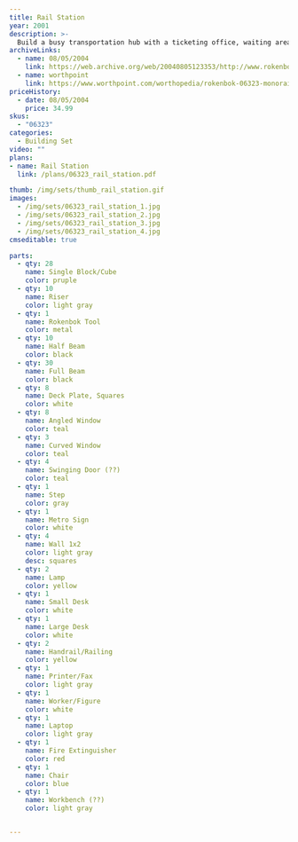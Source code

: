 ```yaml
---
title: Rail Station
year: 2001
description: >-
  Build a busy transportation hub with a ticketing office, waiting area and loading platform! The Rail Station is the perfect stopping point for all freight travelling aboard the RC Monorail Freighter (sold separately). Automatic doors even swing open and close as the Monorail passes into the Station where a waiting mechanic and his tool bench are ready for service. No batteries required. Includes 120 snap-fit building pieces.
archiveLinks:
  - name: 08/05/2004
    link: https://web.archive.org/web/20040805123353/http://www.rokenbok.com/catalog/pd_aa_rail_station.html
  - name: worthpoint
    link: https://www.worthpoint.com/worthopedia/rokenbok-06323-monorail-rail-station-1828959861
priceHistory:
  - date: 08/05/2004
    price: 34.99
skus:
  - "06323"
categories: 
  - Building Set
video: ""
plans:
- name: Rail Station
  link: /plans/06323_rail_station.pdf

thumb: /img/sets/thumb_rail_station.gif
images:
  - /img/sets/06323_rail_station_1.jpg
  - /img/sets/06323_rail_station_2.jpg
  - /img/sets/06323_rail_station_3.jpg
  - /img/sets/06323_rail_station_4.jpg
cmseditable: true

parts:
  - qty: 28
    name: Single Block/Cube
    color: pruple
  - qty: 10
    name: Riser
    color: light gray
  - qty: 1
    name: Rokenbok Tool
    color: metal
  - qty: 10
    name: Half Beam
    color: black
  - qty: 30
    name: Full Beam
    color: black
  - qty: 8
    name: Deck Plate, Squares
    color: white
  - qty: 8
    name: Angled Window
    color: teal
  - qty: 3
    name: Curved Window
    color: teal
  - qty: 4
    name: Swinging Door (??)
    color: teal
  - qty: 1
    name: Step
    color: gray
  - qty: 1
    name: Metro Sign
    color: white
  - qty: 4
    name: Wall 1x2
    color: light gray
    desc: squares
  - qty: 2
    name: Lamp
    color: yellow
  - qty: 1
    name: Small Desk
    color: white
  - qty: 1
    name: Large Desk
    color: white
  - qty: 2
    name: Handrail/Railing
    color: yellow
  - qty: 1
    name: Printer/Fax
    color: light gray
  - qty: 1
    name: Worker/Figure
    color: white
  - qty: 1
    name: Laptop
    color: light gray
  - qty: 1
    name: Fire Extinguisher
    color: red
  - qty: 1
    name: Chair
    color: blue
  - qty: 1
    name: Workbench (??)
    color: light gray


---
```

